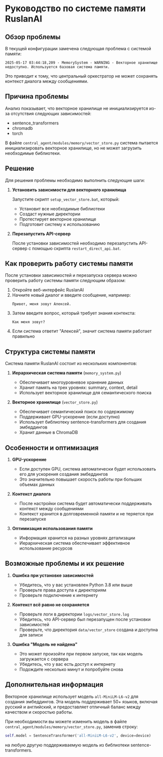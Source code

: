 # Руководство по системе памяти RuslanAI

## Обзор проблемы

В текущей конфигурации замечена следующая проблема с системой памяти:

```
2025-05-17 03:44:18,209 - MemorySystem - WARNING - Векторное хранилище недоступно. Используется базовая система памяти.
```

Это приводит к тому, что центральный оркестратор не может сохранять контекст диалога между сообщениями.

## Причина проблемы

Анализ показывает, что векторное хранилище не инициализируется из-за отсутствия следующих зависимостей:
- sentence_transformers
- chromadb
- torch

В файле `central_agent/modules/memory/vector_store.py` система пытается инициализировать векторное хранилище, но не может загрузить необходимые библиотеки.

## Решение

Для решения проблемы необходимо выполнить следующие шаги:

1. **Установить зависимости для векторного хранилища**

   Запустите скрипт `setup_vector_store.bat`, который:
   - Установит все необходимые библиотеки
   - Создаст нужные директории
   - Протестирует векторное хранилище
   - Подготовит систему к использованию

2. **Перезапустить API-сервер**

   После установки зависимостей необходимо перезапустить API-сервер с помощью скрипта `restart_direct_api.bat`.

## Как проверить работу системы памяти

После установки зависимостей и перезапуска сервера можно проверить работу системы памяти следующим образом:

1. Откройте веб-интерфейс RuslanAI
2. Начните новый диалог и введите сообщение, например:
   ```
   Привет, меня зовут Алексей.
   ```
3. Затем введите вопрос, который требует знания контекста:
   ```
   Как меня зовут?
   ```
4. Если система ответит "Алексей", значит система памяти работает правильно

## Структура системы памяти

Система памяти RuslanAI состоит из нескольких компонентов:

1. **Иерархическая система памяти** (`memory_system.py`)
   - Обеспечивает многоуровневое хранение данных
   - Хранит память на трех уровнях: summary, context, detail
   - Использует векторное хранилище для семантического поиска

2. **Векторное хранилище** (`vector_store.py`)
   - Обеспечивает семантический поиск по содержимому
   - Поддерживает GPU-ускорение (если доступно)
   - Использует библиотеку sentence-transformers для создания эмбеддингов
   - Хранит данные в ChromaDB

## Особенности и оптимизация

1. **GPU-ускорение**
   - Если доступен GPU, система автоматически будет использовать его для ускорения создания эмбеддингов
   - Это значительно повышает скорость работы при больших объемах данных

2. **Контекст диалога**
   - После настройки система будет автоматически поддерживать контекст между сообщениями
   - Контекст хранится в долговременной памяти и не теряется при перезапуске

3. **Оптимизация использования памяти**
   - Информация хранится на разных уровнях детализации
   - Иерархическая система обеспечивает эффективное использование ресурсов

## Возможные проблемы и их решение

1. **Ошибка при установке зависимостей**
   - Убедитесь, что у вас установлен Python 3.8 или выше
   - Проверьте права доступа к директориям
   - Проверьте подключение к интернету

2. **Контекст всё равно не сохраняется**
   - Проверьте логи в директории `logs/vector_store.log`
   - Убедитесь, что API-сервер был перезапущен после установки зависимостей
   - Проверьте, что директория `data/vector_store` создана и доступна для записи

3. **Ошибка "Модель не найдена"**
   - Это может произойти при первом запуске, так как модель загружается с сервера
   - Убедитесь, что у вас есть доступ к интернету
   - Подождите несколько минут и попробуйте снова

## Дополнительная информация

Векторное хранилище использует модель `all-MiniLM-L6-v2` для создания эмбеддингов. Эта модель поддерживает 50+ языков, включая русский и английский, и предоставляет отличный баланс между качеством и скоростью работы.

При необходимости вы можете изменить модель в файле `central_agent/modules/memory/vector_store.py`, заменив строку:

```python
self.model = SentenceTransformer('all-MiniLM-L6-v2', device=device)
```

на любую другую поддерживаемую модель из библиотеки sentence-transformers.